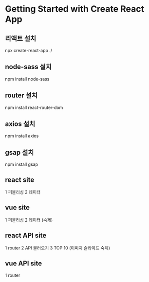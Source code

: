 # Getting Started with Create React App

## 리액트 설치

npx create-react-app ./

## node-sass 설치

npm install node-sass

## router 설치

npm install react-router-dom

## axios 설치

npm install axios

## gsap 설치

npm install gsap






## react site

1 퍼블리싱 2 데이터

## vue site

1 퍼블리싱 2 데이터 (숙제)

## react API site

1 router 2 API 불러오기 3 TOP 10 (이미지 슬라이드 숙제)

## vue API site

1 router

